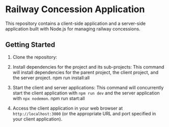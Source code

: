 # Railway Concession Application

This repository contains a client-side application and a server-side application built with Node.js for managing railway concessions.

## Getting Started

1. Clone the repository:

2. Install dependencies for the project and its sub-projects:
This command will install dependencies for the parent project, the client project, and the server project.
npm run install:all

3. Start the client and server applications:
This command will concurrently start the client application with `npm run dev` and the server application with `npx nodemon`.
npm run start:all


4. Access the client application in your web browser at `http://localhost:3000` (or the appropriate URL and port specified in your client application).


